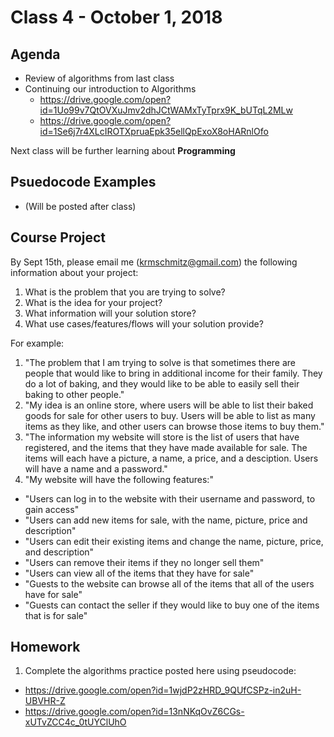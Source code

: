 # Class 4 - October 1, 2018

## Agenda

* Review of algorithms from last class
* Continuing our introduction to Algorithms
  * https://drive.google.com/open?id=1Uo99v7QtOVXuJmv2dhJCtWAMxTyTprx9K_bUTqL2MLw
  * https://drive.google.com/open?id=1Se6j7r4XLcIROTXpruaEpk35ellQpExoX8oHARnlOfo

Next class will be further learning about **Programming**

## Psuedocode Examples

* (Will be posted after class)

## Course Project

By Sept 15th, please email me (krmschmitz@gmail.com) the following information about your project:

1. What is the problem that you are trying to solve?
2. What is the idea for your project?
3. What information will your solution store?
4. What use cases/features/flows will your solution provide?

For example:

1. "The problem that I am trying to solve is that sometimes there are people that would like to bring in additional income for their family. They do a lot of baking, and they would like to be able to easily sell their baking to other people."
2. "My idea is an online store, where users will be able to list their baked goods for sale for other users to buy. Users will be able to list as many items as they like, and other users can browse those items to buy them."
3. "The information my website will store is the list of users that have registered, and the items that they have made available for sale. The items will each have a picture, a name, a price, and a desciption. Users will have a name and a password."
4. "My website will have the following features:"
  * "Users can log in to the website with their username and password, to gain access"
  * "Users can add new items for sale, with the name, picture, price and description"
  * "Users can edit their existing items and change the name, picture, price, and description"
  * "Users can remove their items if they no longer sell them"
  * "Users can view all of the items that they have for sale"
  * "Guests to the website can browse all of the items that all of the users have for sale"
  * "Guests can contact the seller if they would like to buy one of the items that is for sale"

## Homework

1. Complete the algorithms practice posted here using pseudocode:
  * https://drive.google.com/open?id=1wjdP2zHRD_9QUfCSPz-in2uH-UBVHR-Z
  * https://drive.google.com/open?id=13nNKqOvZ6CGs-xUTvZCC4c_0tUYClUhO
